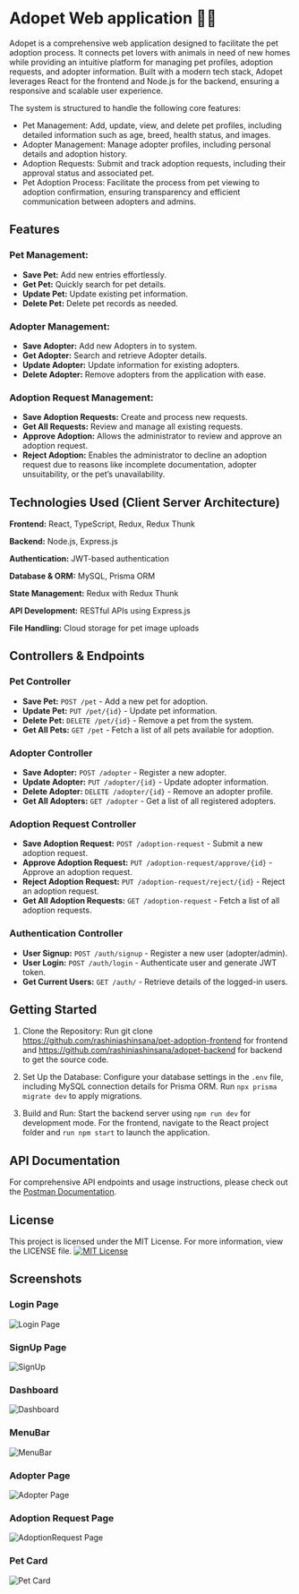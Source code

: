 # Adopet Web application 🐶🐱


Adopet is a comprehensive web application designed to facilitate the pet adoption process. It connects pet lovers with animals in need of new homes while providing an intuitive platform for managing pet profiles, adoption requests, and adopter information. Built with a modern tech stack, Adopet leverages React for the frontend and Node.js for the backend, ensuring a responsive and scalable user experience.

The system is structured to handle the following core features:

- Pet Management: Add, update, view, and delete pet profiles, including detailed information such as age, breed, health status, and images.
- Adopter Management: Manage adopter profiles, including personal details and adoption history.
- Adoption Requests: Submit and track adoption requests, including their approval status and associated pet.
- Pet Adoption Process: Facilitate the process from pet viewing to adoption confirmation, ensuring transparency and efficient communication between adopters and admins.



## Features

### Pet Management:
- **Save Pet:** Add new entries effortlessly.
- **Get Pet:** Quickly search for pet details.
- **Update Pet:** Update existing pet information.
- **Delete Pet:** Delete pet records as needed.

### Adopter Management:
- **Save Adopter:** Add new Adopters in to system.
- **Get Adopter:** Search and retrieve Adopter details.
- **Update Adopter:** Update information for existing adopters.
- **Delete Adopter:** Remove adopters from the application with ease.

### Adoption Request Management:
- **Save Adoption Requests:** Create and process new requests.
- **Get All Requests:** Review and manage all existing requests.
- **Approve Adoption:** Allows the administrator to review and approve an adoption request.
- **Reject Adoption:** Enables the administrator to decline an adoption request due to reasons like incomplete documentation, adopter unsuitability, or the pet’s unavailability.

## Technologies Used (Client Server Architecture)


**Frontend:** React, TypeScript, Redux, Redux Thunk

**Backend:** Node.js, Express.js

**Authentication:** JWT-based authentication

**Database & ORM:** MySQL, Prisma ORM

**State Management:** Redux with Redux Thunk

**API Development:** RESTful APIs using Express.js

**File Handling:** Cloud storage for pet image uploads

## Controllers & Endpoints  

### **Pet Controller**  
- **Save Pet:** `POST /pet` - Add a new pet for adoption.  
- **Update Pet:** `PUT /pet/{id}` - Update pet information.  
- **Delete Pet:** `DELETE /pet/{id}` - Remove a pet from the system.  
- **Get All Pets:** `GET /pet` - Fetch a list of all pets available for adoption.  

### **Adopter Controller**  
- **Save Adopter:** `POST /adopter` - Register a new adopter.  
- **Update Adopter:** `PUT /adopter/{id}` - Update adopter information.  
- **Delete Adopter:** `DELETE /adopter/{id}` - Remove an adopter profile.  
- **Get All Adopters:** `GET /adopter` - Get a list of all registered adopters.  

### **Adoption Request Controller**  
- **Save Adoption Request:** `POST /adoption-request` - Submit a new adoption request.   
- **Approve Adoption Request:** `PUT /adoption-request/approve/{id}` - Approve an adoption request.  
- **Reject Adoption Request:** `PUT /adoption-request/reject/{id}` - Reject an adoption request.  
- **Get All Adoption Requests:** `GET /adoption-request` - Fetch a list of all adoption requests.  

### **Authentication Controller**  
- **User Signup:** `POST /auth/signup` - Register a new user (adopter/admin).  
- **User Login:** `POST /auth/login` - Authenticate user and generate JWT token.  
- **Get Current Users:** `GET /auth/` - Retrieve details of the logged-in users.
## Getting Started

1. Clone the Repository: Run git clone https://github.com/rashiniashinsana/pet-adoption-frontend for frontend and https://github.com/rashiniashinsana/adopet-backend for backend to get the source code.

2. Set Up the Database: Configure your database settings in the `.env` file, including MySQL connection details for Prisma ORM. Run `npx prisma migrate dev` to apply migrations.

3. Build and Run: Start the backend server using `npm run dev` for development mode. For the frontend, navigate to the React project folder and `run npm start` to launch the application.
## API Documentation

For comprehensive API endpoints and usage instructions, please check out the [Postman Documentation](https://documenter.getpostman.com/view/36642476/2sAYdfrBv7).
## License

This project is licensed under the MIT License. For more information, view the LICENSE file.
[![MIT License](https://img.shields.io/badge/License-MIT-green.svg)](LICENSE.md)
## Screenshots


### Login Page
![Login Page](screenshots/SignIn.png)

### SignUp Page
![SignUp](screenshots/SignUp.png)

### Dashboard
![Dashboard](screenshots/Dashboard.png)

### MenuBar
![MenuBar](screenshots/MenuBar.png)

### Adopter Page
![Adopter Page](screenshots/AdopterPage.png)

### Adoption Request Page
![AdoptionRequest Page](screenshots/AdoptionRequestPage.png)

### Pet Card
![Pet Card](screenshots/PetCard.png)







